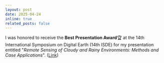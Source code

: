 ```yaml
---
layout: post
date: 2025-04-24
inline: true
related_posts: false
---
```


I was honored to receive the **Best Presentation Award**🏆 at the 14th International Symposium on Digital Earth (14th ISDE) for my presentation entitled "*Remote Sensing of Cloudy and Rainy Environments: Methods and Case Applications*". ([Link](https://isde2025.event.evtr.cn/))

